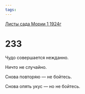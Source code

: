 ```yaml
---
tags:
---
```



[Листы сада Мории 1 1924г](/agni/1924)



# 233

Чудо совершается нежданно.   



Ничто не случайно.   



Снова повторяю — не бойтесь.   



Снова опять укус — но не бойтесь.   


